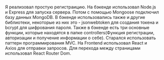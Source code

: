 Я реализовал простую регистраицию. На бэкенде использовал Node.js и Express для запуска сервера. Потом с помощью Mongoose подключил базу данных MongoDB. 
В бэкенде использовались также и другие библиотеки, некоторые из них это - jsonwebtoken для создания токена и bcrypt для шифрования пароля.
Также в бэкенде есть три основные функции, которые находятся в папке controllers(Функция регистрации, авторизации и получение информации о себе).
Старался использовать паттерн программирования MVC.
На Frontend использовал React и Axios для отправки запросов. Для перехода между страницами использовал React Router Dom.
